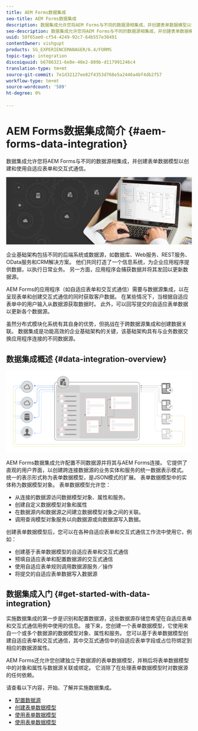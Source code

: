 ```yaml
---
title: AEM Forms数据集成
seo-title: AEM Forms数据集成
description: 数据集成允许您将AEM Forms与不同的数据源相集成，并创建表单数据模型以创建和使用自适应表单和交互式通信。
seo-description: 数据集成允许您将AEM Forms与不同的数据源相集成，并创建表单数据模型以创建和使用自适应表单和交互式通信。
uuid: 58f65ae0-cf54-4249-92c7-64b557e30491
contentOwner: vishgupt
products: SG_EXPERIENCEMANAGER/6.4/FORMS
topic-tags: integration
discoiquuid: b6786321-6e8e-40e2-809b-d117991246c4
translation-type: tm+mt
source-git-commit: 7e1d32127ee82f4353d768e5a2446a4bf4db2f57
workflow-type: tm+mt
source-wordcount: '589'
ht-degree: 0%

---
```



# AEM Forms数据集成简介 {#aem-forms-data-integration}

数据集成允许您将AEM Forms与不同的数据源相集成，并创建表单数据模型以创建和使用自适应表单和交互式通信。

![](do-not-localize/data-integeration.png)

企业基础架构包括不同的后端系统或数据源，如数据库、Web服务、REST服务、OData服务和CRM解决方案。 他们共同打造了一个信息系统，为企业应用程序提供数据，以执行日常业务。 另一方面，应用程序会捕获数据并将其发回以更新数据源。

AEM Forms的应用程序（如自适应表单和交互式通信）需要与数据源集成，以在呈现表单和创建交互式通信的同时获取客户数据。 在某些情况下，当根据自适应表单中的用户输入从数据源获取数据时。 此外，可以回写提交的自适应表单数据以更新各个数据源。

虽然分布式模块化系统有其自身的优势，但挑战在于跨数据源集成和创建数据关联。 数据集成是功能高效的企业基础架构的关键，该基础架构具有与业务数据交换应用程序连接的不同数据源。

## 数据集成概述 {#data-integration-overview}

![aem-forms-data-integration](assets/aem-forms-data-integeration.png)

AEM Forms数据集成允许配置不同数据源并将其与AEM Forms连接。 它提供了直观的用户界面，以创建跨连接数据源的业务实体和服务的统一数据表示模式。 统一的表示形式称为表单数据模型，是JSON模式的扩展。 表单数据模型中的实体称为数据模型对象。 表单数据模型允许您：

* 从连接的数据源访问数据模型对象、属性和服务。
* 创建自定义数据模型对象和属性
* 在数据源内和数据源之间建立数据模型对象之间的关联。
* 调用查询模型对象服务以向数据源或向数据源写入数据。

创建表单数据模型后，您可以在各种自适应表单和交互式通信工作流中使用它，例如：

* 创建基于表单数据模型的自适应表单和交互式通信
* 预填自适应表单和配置数据源的交互式通信
* 使用自适应表单规则调用数据源服务／操作
* 将提交的自适应表单数据写入数据源

## 数据集成入门 {#get-started-with-data-integration}

实施数据集成的第一步是识别和配置数据源，这些数据源存储您希望在自适应表单和交互式通信用例中使用的信息。 接下来，您创建一个表单数据模型，它使用来自一个或多个数据源的数据模型对象、属性和服务。 您可以基于表单数据模型创建自适应表单和交互式通信，其中交互式通信中的自适应表单字段或占位符绑定到相应的数据源属性。

AEM Forms还允许您创建独立于数据源的表单数据模型，并稍后将表单数据模型中的对象和属性与数据源关联或绑定。 它消除了在处理表单数据模型时对数据源的任何依赖。

请查看以下内容，开始、了解并实施数据集成。

* [配置数据源](/help/forms/using/configure-data-sources.md)
* [创建表单数据模型](/help/forms/using/create-form-data-models.md)
* [使用表单数据模型](/help/forms/using/work-with-form-data-model.md)
* [使用表单数据模型](/help/forms/using/using-form-data-model.md)


